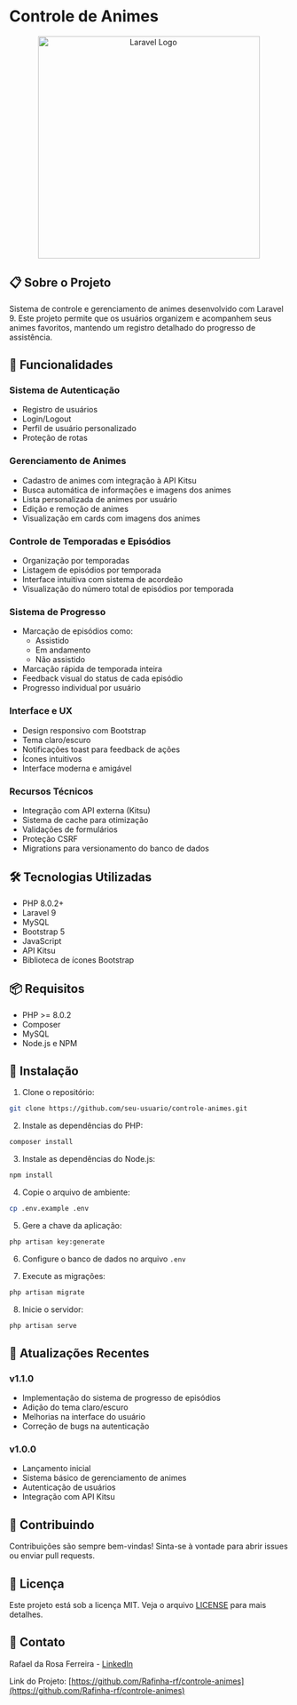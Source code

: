 # Controle de Animes

<p align="center">
  <img src="https://raw.githubusercontent.com/laravel/art/master/logo-lockup/5%20SVG/2%20CMYK/1%20Full%20Color/laravel-logolockup-cmyk-red.svg" width="400" alt="Laravel Logo">
</p>

## 📋 Sobre o Projeto

Sistema de controle e gerenciamento de animes desenvolvido com Laravel 9. Este projeto permite que os usuários organizem e acompanhem seus animes favoritos, mantendo um registro detalhado do progresso de assistência.

## 🚀 Funcionalidades

### Sistema de Autenticação
- Registro de usuários
- Login/Logout
- Perfil de usuário personalizado
- Proteção de rotas

### Gerenciamento de Animes
- Cadastro de animes com integração à API Kitsu
- Busca automática de informações e imagens dos animes
- Lista personalizada de animes por usuário
- Edição e remoção de animes
- Visualização em cards com imagens dos animes

### Controle de Temporadas e Episódios
- Organização por temporadas
- Listagem de episódios por temporada
- Interface intuitiva com sistema de acordeão
- Visualização do número total de episódios por temporada

### Sistema de Progresso
- Marcação de episódios como:
  - Assistido
  - Em andamento
  - Não assistido
- Marcação rápida de temporada inteira
- Feedback visual do status de cada episódio
- Progresso individual por usuário

### Interface e UX
- Design responsivo com Bootstrap
- Tema claro/escuro
- Notificações toast para feedback de ações
- Ícones intuitivos
- Interface moderna e amigável

### Recursos Técnicos
- Integração com API externa (Kitsu)
- Sistema de cache para otimização
- Validações de formulários
- Proteção CSRF
- Migrations para versionamento do banco de dados

## 🛠️ Tecnologias Utilizadas

- PHP 8.0.2+
- Laravel 9
- MySQL
- Bootstrap 5
- JavaScript
- API Kitsu
- Biblioteca de ícones Bootstrap

## 📦 Requisitos

- PHP >= 8.0.2
- Composer
- MySQL
- Node.js e NPM

## 🔧 Instalação

1. Clone o repositório:
```bash
git clone https://github.com/seu-usuario/controle-animes.git
```

2. Instale as dependências do PHP:
```bash
composer install
```

3. Instale as dependências do Node.js:
```bash
npm install
```

4. Copie o arquivo de ambiente:
```bash
cp .env.example .env
```

5. Gere a chave da aplicação:
```bash
php artisan key:generate
```

6. Configure o banco de dados no arquivo `.env`

7. Execute as migrações:
```bash
php artisan migrate
```

8. Inicie o servidor:
```bash
php artisan serve
```

## 🔄 Atualizações Recentes

### v1.1.0
- Implementação do sistema de progresso de episódios
- Adição do tema claro/escuro
- Melhorias na interface do usuário
- Correção de bugs na autenticação

### v1.0.0
- Lançamento inicial
- Sistema básico de gerenciamento de animes
- Autenticação de usuários
- Integração com API Kitsu

## 🤝 Contribuindo

Contribuições são sempre bem-vindas! Sinta-se à vontade para abrir issues ou enviar pull requests.

## 📄 Licença

Este projeto está sob a licença MIT. Veja o arquivo [LICENSE](LICENSE) para mais detalhes.

## 📧 Contato

Rafael da Rosa Ferreira - [LinkedIn](https://www.linkedin.com/in/rafael-da-rosa-ferreira-3767181b6/)

Link do Projeto: [https://github.com/Rafinha-rf/controle-animes](https://github.com/Rafinha-rf/controle-animes)
